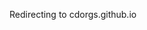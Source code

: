 <!DOCTYPE html>
<html>
   <head>
      <title>HTML Meta Tag</title>
      <meta http-equiv = "refresh" content = "0; url = https://cdorgs.github.io" />
   </head>
   <body>
      <p>Redirecting to cdorgs.github.io</p>
   </body>
</html>
